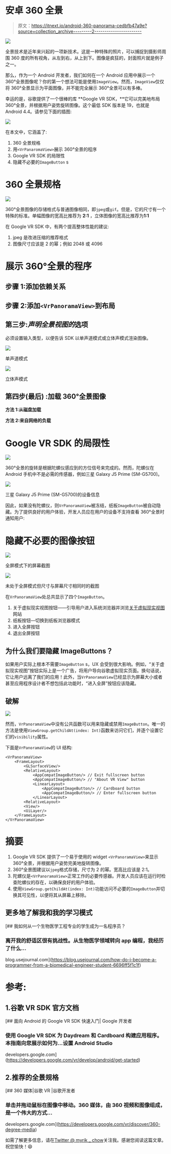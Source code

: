 # 安卓 360 全景

> 原文：<https://itnext.io/android-360-panorama-cedbfb47a9e?source=collection_archive---------2----------------------->

![](img/2e42b462c186cabd96eb6719199b7c51.png)

全景技术是近年来兴起的一项新技术。这是一种特殊的照片，可以捕捉到摄影师周围 360 度的所有视角，从左到右，从上到下。图像是疯狂的，封面照片就是例子之一。

那么，作为一个 Android 开发者，我们如何在一个 Android 应用中展示一个 360°全景图像呢？你的第一个想法可能是使用`ImageView`。然而，`ImageView`仅仅将 360°全景显示为平面图像，并不能完全展示 360°全景可以有多棒。

幸运的是，谷歌提供了一个很棒的库 **Google VR SDK，**它可以完美地布局 360°全景，并根据用户姿势旋转图像。这个最低 SDK 版本是 19，也就是 Android 4.4。请参见下面的插图:

![](img/51ee8b642ce8ddbc0602fe83ec33901a.png)

在本文中，它涵盖了:

1.  360 全景规格
2.  用`<VrPanaromaView>`展示 360°全景的程序
3.  Google VR SDK 的局限性
4.  隐藏不必要的`ImageButton` s

# 360 全景规格

![](img/f6c66303d7a6562b626e33b30ee4051e.png)

360°全景图像的存储格式与普通图像相同，即`jpeg`或`gif`。但是，它的尺寸有一个特殊的标准。单幅图像的宽高比推荐为 **2:1** ，立体图像的宽高比推荐为**1:1**

在 Google VR SDK 中，有两个提高整体性能的建议:

1.  jpeg 是改进压缩的推荐格式
2.  图像尺寸应该是 2 的幂；例如 2048 或 4096

# 展示 360°全景的程序

## 步骤 1:添加依赖关系

## 步骤 2:添加`<VrPanoramaView>`到布局

## 第三步:*声明全景视图的*选项

必须设置输入类型，以便告诉 SDK 以单声道模式或立体声模式渲染图像。

![](img/9051b359cda3469ee5f634b2f1d0310f.png)

单声道模式

![](img/c28aa44279d60c0053a07049167e3157.png)

立体声模式

## 第四步(最后) :加载 360°全景图像

**方法 1:从磁盘加载**

**方法 2:来自网络的负载**

# Google VR SDK 的局限性

![](img/3c5f06e03e9a4192fed0d9bddeceb1b9.png)

360°全景的旋转是根据陀螺仪感应到的方位信号来完成的。然而，陀螺仪在 Android 手机中不是必需的传感器，例如三星 Galaxy J5 Prime (SM-G5700)。

![](img/7107f6464c2ca80f0610c75c3c4a2b31.png)

三星 Galaxy J5 Prime (SM-G5700)的设备信息

因此，如果没有陀螺仪，则`VrPanoramaView`被冻结，纸板`ImageButton`被自动隐藏。为了提供良好的用户体验，开发人员应在用户的设备不支持查看 360°全景时通知用户:

# 隐藏不必要的图像按钮

![](img/9ac08aca2a0f69cfb6b466923bbce250.png)

全屏模式下的屏幕截图

![](img/0a90cb8613cc6e8b1f437402454f7871.png)

<vrpanoramaview>未处于全屏模式但尺寸与屏幕尺寸相同时的截图</vrpanoramaview>

在`VrPanoramaView`处总共显示了四个`ImageButton`。

1.  关于虚拟现实视图按钮——引导用户进入系统浏览器并浏览[关于虚拟现实视图](https://support.google.com/cardboard/answer/6383058?visit_id=637092127725341848-3313664669&p=vrview&rd=1)网站
2.  纸板按钮—切换到纸板浏览器模式
3.  进入全屏按钮
4.  退出全屏按钮

## **为什么我们要隐藏 ImageButtons？**

如果用户实际上根本不需要`ImageButton` s，UX 会受到很大影响。例如，“关于虚拟现实视图”按钮实际上是一个广告，将用户导向谷歌虚拟现实页面。换句话说，它让用户远离了我们的应用！此外，当`VrPanoramaView`已经显示为屏幕大小或者甚至应用程序设计者不想包括此功能时，“进入全屏”按钮应该隐藏。

## 破解<vrpanoramaview></vrpanoramaview>

![](img/cb02c9ea5f3cbc117d5e902e1b5f9939.png)

然而，`VrPanoramaView`中没有公共函数可以用来隐藏或禁用`ImageButton`。唯一的方法是使用`ViewGroup.getChildAt(index: Int)`函数来访问它们，并逐个设置它们的`visibility`属性。

下面是`VrPanoramaView`的 UI 结构:

```
<VrPanoramaView>
    <FrameLayout>
        <GLSurfaceView/>
        <RelativeLayout>
            <AppCompatImageButton/> // Exit fullscreen button
            <AppCompatImageButton/> // "About VR View" button
            <LinearLayout>
                <AppCompatImageButton/> // Cardboard button
                <AppCompatImageButton/> // Enter fullscreen button
            </LinearLayout>
        <RelativeLayout>
        <View/>
        <UiLayer/>
    </FrameLayout>
</VrPanoramaView>
```

# 摘要

1.  Google VR SDK 提供了一个易于使用的 widget `<VrPanoramaView>`来显示 360°全景，并根据用户姿势完美地旋转图像。
2.  360°全景图建议以`jpeg`格式存储，尺寸为 2 的幂。宽高比应该是 2:1。
3.  陀螺仪是`<VrPanoramaView>`正常工作的必要传感器。开发人员应该在运行时检查陀螺仪的存在，以确保良好的用户体验。
4.  使用`ViewGroup.getChildAt(index: Int)`功能访问不必要的`ImageButton`并切换其可见性，以便将其从屏幕上移除。

## 更多地了解我和我的学习模式

[](https://blog.usejournal.com/how-do-i-become-a-programmer-from-a-biomedical-engineer-student-6696ff5f1c1f) [## 我如何从一个生物医学工程专业的学生成为一名程序员？

### 离开我的舒适区很有挑战性。从生物医学领域转向 app 编程，我经历了什么…

blog.usejournal.com](https://blog.usejournal.com/how-do-i-become-a-programmer-from-a-biomedical-engineer-student-6696ff5f1c1f) 

# 参考:

## 1.谷歌 VR SDK 官方文档

 [## 面向 Android 的 Google VR SDK 快速入门| Google 开发者

### 使用 Google VR SDK 为 Daydream 和 Cardboard 构建应用程序。本指南向您展示如何为…设置 Android Studio

developers.google.com](https://developers.google.com/vr/develop/android/get-started) 

## 2.推荐的全景规格

[](https://developers.google.com/vr/discover/360-degree-media) [## 360 媒体|谷歌 VR |谷歌开发者

### 单击并拖动鼠标在图像中移动。360 媒体，由 360 视频和图像组成，是一个伟大的方式…

developers.google.com](https://developers.google.com/vr/discover/360-degree-media) 

如需了解更多信息，请在[Twitter @ myrik _ chow](https://twitter.com/myrick_chow)关注我。感谢您阅读这篇文章。祝您愉快！😄